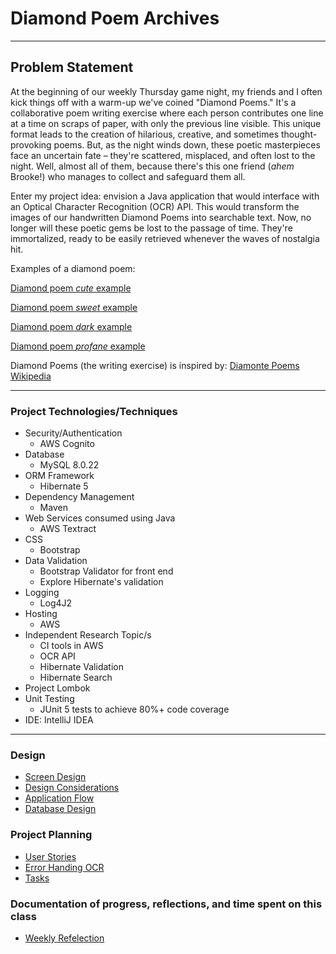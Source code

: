 # Diamond Poem Archives

---

## Problem Statement

At the beginning of our weekly Thursday game night, my friends and I often kick things off with a warm-up we've coined "Diamond Poems." It's a collaborative poem writing exercise where each person contributes one line at a time on scraps of paper, with only the previous line visible. This unique format leads to the creation of hilarious, creative, and sometimes thought-provoking poems.
But, as the night winds down, these poetic masterpieces face an uncertain fate – they're scattered, misplaced, and often lost to the night. Well, almost all of them, because there's this one friend (*ahem* Brooke!) who manages to collect and safeguard them all.

Enter my project idea: envision a Java application that would interface with an Optical Character Recognition (OCR) API. This would transform the images of our handwritten Diamond Poems into searchable text. Now, no longer will these poetic gems be lost to the passage of time. They're immortalized, ready to be easily retrieved whenever the waves of nostalgia hit.

Examples of a diamond poem:

[Diamond poem *cute* example](images/poem1.jpg)

[Diamond poem *sweet* example](images/poem2.jpg)

[Diamond poem *dark* example](images/poem3.jpg)

[Diamond poem *profane* example](images/poem4.jpg)

Diamond Poems (the writing exercise) is inspired by:
[Diamonte Poems Wikipedia](https://en.wikipedia.org/wiki/Diamante_poem#:~:text=A%20diamante%20poem%2C%20or%20diamond,%3A%20The%20Diamante%20(1969))

---
### Project Technologies/Techniques

* Security/Authentication
    * AWS Cognito
* Database
    * MySQL 8.0.22
* ORM Framework
    * Hibernate 5
* Dependency Management
    * Maven
* Web Services consumed using Java
    * AWS Textract
* CSS
    * Bootstrap
* Data Validation
    * Bootstrap Validator for front end
    * Explore Hibernate's validation
* Logging
    * Log4J2
* Hosting
    * AWS
* Independent Research Topic/s
    * CI tools in AWS
    * OCR API
    * Hibernate Validation
    * Hibernate Search
* Project Lombok
* Unit Testing
    * JUnit 5 tests to achieve 80%+ code coverage
* IDE: IntelliJ IDEA

---

### Design
* [Screen Design](DesignDocuments/Wireframes)
* [Design Considerations](DesignDocuments/design-considerations.pdf)
* [Application Flow](DesignDocuments/diamond-poems-flowchart.pdf)
* [Database Design](DesignDocuments/databaseDiagram.png)

### Project Planning
* [User Stories](DesignDocuments/user-stories.md)
* [Error Handing OCR](DesignDocuments/error-handling.pdf)
* [Tasks](DesignDocuments/project-plan.md)

### Documentation of progress, reflections, and time spent on this class
* [Weekly Refelection](WeeklyReflection.md)
